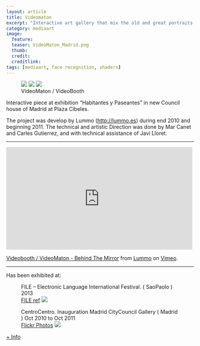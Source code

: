 ```yaml
---
layout: article
title: Videomaton
excerpt: "Interactive art gallery that mix the old and great portraits from El Paseo del Prado with the visitors that were discovering the CentroCentro gallery at the new CityCouncil, Madrid"
category: mediaart
image: 
  feature:
  teaser: VideoMaton_Madrid.png
  thumb:
  credit: 
  creditlink: 
tags: [mediaart, face recognition, shaders]
---
```


<figure class="third">
	<img src="https://farm8.staticflickr.com/7667/16614803453_0c5a1a3423_z.jpg">
	<img src="https://farm9.staticflickr.com/8723/17048703319_8b7f00d578_z.jpg">
	<img src="https://farm9.staticflickr.com/8759/16612438874_307e86e4de_z.jpg">
	<figcaption>VideoMaton / VideoBooth</figcaption>
</figure>

Interactive piece at exhibition “Habitantes y Paseantes” in new Council house of Madrid at Plaza Cibeles.

The project was develop by Lummo (http://lummo.es) during end 2010 and beginning 2011. The technical and artistic Direction was done by Mar Canet and Carles Gutierrez, and with technical assistance of Javi Lloret.

***

<iframe src="https://player.vimeo.com/video/36337990" width="500" height="275" frameborder="0" webkitallowfullscreen mozallowfullscreen allowfullscreen></iframe> <p><a href="https://vimeo.com/36337990">Videobooth / VideoMaton - Behind The Mirror</a> from <a href="https://vimeo.com/lummo">Lummo</a> on <a href="https://vimeo.com">Vimeo</a>.</p>

---

Has been exhibited at:


<figure class="one">
	<figcaption>FILE – Electronic Language International Festival. ( SaoPaolo ) 2013</figcaption>
	<a href="http://file.org.br/artist/mar-canet-carles-gutierrez/">FILE ref</a>
	<img src="https://farm9.staticflickr.com/8718/17047439818_1097e9e91b_z.jpg">
</figure>

<figure class="one">
	<figcaption>CentroCentro. Inauguration Madrid CityCouncil Gallery ( Madrid ) Oct 2010 to Oct 2011</figcaption>
	 <a href="https://www.flickr.com/photos/mcanet/sets/72157626795176461/">Flickr Photos</a>
	<img src="https://farm3.staticflickr.com/2666/5814197324_acff6a7625_z.jpg">
</figure>


[+ Info](http://lummo.es/)






